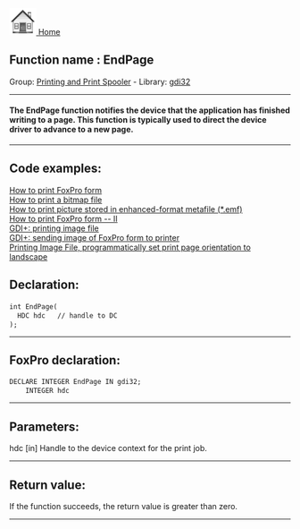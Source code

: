 [<img src="../../images/home.png"> Home ](https://github.com/VFPX/Win32API)  

## Function name : EndPage
Group: [Printing and Print Spooler](../../functions_group.md#Printing_and_Print_Spooler)  -  Library: [gdi32](../../Libraries.md#gdi32)  
***  


#### The EndPage function notifies the device that the application has finished writing to a page. This function is typically used to direct the device driver to advance to a new page.
***  


## Code examples:
[How to print FoxPro form](../../samples/sample_158.md)  
[How to print a bitmap file](../../samples/sample_211.md)  
[How to print picture stored in enhanced-format metafile (*.emf)](../../samples/sample_405.md)  
[How to print FoxPro form -- II](../../samples/sample_406.md)  
[GDI+: printing image file](../../samples/sample_452.md)  
[GDI+: sending image of FoxPro form to printer](../../samples/sample_455.md)  
[Printing Image File, programmatically set print page orientation to landscape](../../samples/sample_555.md)  

## Declaration:
```foxpro  
int EndPage(
  HDC hdc   // handle to DC
);  
```  
***  


## FoxPro declaration:
```foxpro  
DECLARE INTEGER EndPage IN gdi32;
	INTEGER hdc  
```  
***  


## Parameters:
hdc 
[in] Handle to the device context for the print job.  
***  


## Return value:
If the function succeeds, the return value is greater than zero.  
***  


